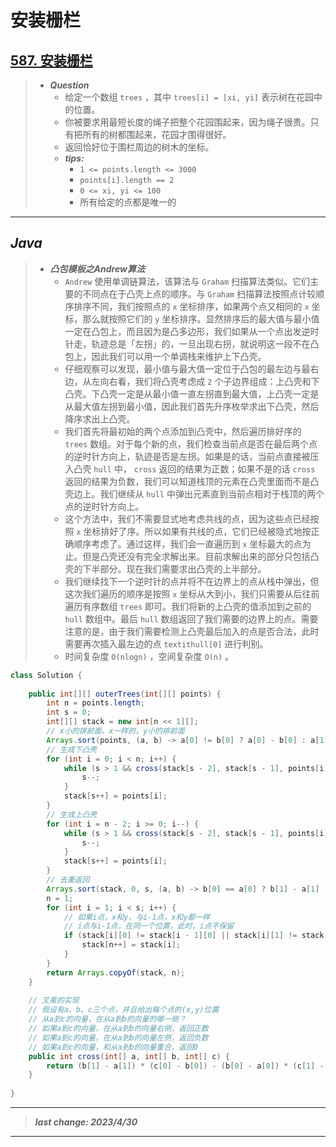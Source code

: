 # 安装栅栏

## [587. 安装栅栏](https://leetcode.cn/problems/erect-the-fence/)

> - ***Question***
>   - 给定一个数组 `trees` ，其中 `trees[i] = [xi, yi]` 表示树在花园中的位置。
>   - 你被要求用最短长度的绳子把整个花园围起来，因为绳子很贵。只有把所有的树都围起来，花园才围得很好。
>   - 返回恰好位于围栏周边的树木的坐标。
>   - ***tips:***
>     - `1 <= points.length <= 3000`
>     - `points[i].length == 2`
>     - `0 <= xi, yi <= 100`
>     - 所有给定的点都是唯一的

---

## *Java*

> - ***凸包模板之Andrew算法***
>   - `Andrew` 使用单调链算法，该算法与 `Graham` 扫描算法类似。它们主要的不同点在于凸壳上点的顺序。与 `Graham` 扫描算法按照点计较顺序排序不同，我们按照点的 `x` 坐标排序，如果两个点又相同的 `x` 坐标，那么就按照它们的 `y` 坐标排序。显然排序后的最大值与最小值一定在凸包上，而且因为是凸多边形，我们如果从一个点出发逆时针走，轨迹总是「左拐」的，一旦出现右拐，就说明这一段不在凸包上，因此我们可以用一个单调栈来维护上下凸壳。
>   - 仔细观察可以发现，最小值与最大值一定位于凸包的最左边与最右边，从左向右看，我们将凸壳考虑成 `2` 个子边界组成：上凸壳和下凸壳。下凸壳一定是从最小值一直左拐直到最大值，上凸壳一定是从最大值左拐到最小值，因此我们首先升序枚举求出下凸壳，然后降序求出上凸壳。
>   - 我们首先将最初始的两个点添加到凸壳中，然后遍历排好序的 `trees` 数组。对于每个新的点，我们检查当前点是否在最后两个点的逆时针方向上，轨迹是否是左拐。如果是的话，当前点直接被压入凸壳 `hull` 中， `cross` 返回的结果为正数；如果不是的话 `cross` 返回的结果为负数，我们可以知道栈顶的元素在凸壳里面而不是凸壳边上。我们继续从 `hull` 中弹出元素直到当前点相对于栈顶的两个点的逆时针方向上。
>   - 这个方法中，我们不需要显式地考虑共线的点，因为这些点已经按照 `x` 坐标排好了序。所以如果有共线的点，它们已经被隐式地按正确顺序考虑了。通过这样，我们会一直遍历到 `x` 坐标最大的点为止。但是凸壳还没有完全求解出来。目前求解出来的部分只包括凸壳的下半部分。现在我们需要求出凸壳的上半部分。
>   - 我们继续找下一个逆时针的点并将不在边界上的点从栈中弹出，但这次我们遍历的顺序是按照 `x` 坐标从大到小，我们只需要从后往前遍历有序数组 `trees` 即可。我们将新的上凸壳的值添加到之前的 `hull` 数组中。最后 `hull` 数组返回了我们需要的边界上的点。需要注意的是，由于我们需要检测上凸壳最后加入的点是否合法，此时需要再次插入最左边的点 `textithull[0]` 进行判别。
>   - 时间复杂度 `O(nlogn)` ，空间复杂度 `O(n)` 。

```java
class Solution {
    
    public int[][] outerTrees(int[][] points) {
        int n = points.length;
        int s = 0;
        int[][] stack = new int[n << 1][];
        // x小的排前面，x一样的，y小的排前面
        Arrays.sort(points, (a, b) -> a[0] != b[0] ? a[0] - b[0] : a[1] - b[1]);
        // 生成下凸壳
        for (int i = 0; i < n; i++) {
            while (s > 1 && cross(stack[s - 2], stack[s - 1], points[i]) > 0) {
                s--;
            }
            stack[s++] = points[i];
        }
        // 生成上凸壳
        for (int i = n - 2; i >= 0; i--) {
            while (s > 1 && cross(stack[s - 2], stack[s - 1], points[i]) > 0) {
                s--;
            }
            stack[s++] = points[i];
        }
        // 去重返回
        Arrays.sort(stack, 0, s, (a, b) -> b[0] == a[0] ? b[1] - a[1] : b[0] - a[0]);
        n = 1;
        for (int i = 1; i < s; i++) {
            // 如果i点，x和y，与i-1点，x和y都一样
            // i点与i-1点，在同一个位置，此时，i点不保留
            if (stack[i][0] != stack[i - 1][0] || stack[i][1] != stack[i - 1][1]) {
                stack[n++] = stack[i];
            }
        }
        return Arrays.copyOf(stack, n);
    }
    
    // 叉乘的实现
    // 假设有a、b、c三个点，并且给出每个点的(x,y)位置
    // 从a到c的向量，在从a到b的向量的哪一侧？
    // 如果a到c的向量，在从a到b的向量右侧，返回正数
    // 如果a到c的向量，在从a到b的向量左侧，返回负数
    // 如果a到c的向量，和从a到b的向量重合，返回0
    public int cross(int[] a, int[] b, int[] c) {
        return (b[1] - a[1]) * (c[0] - b[0]) - (b[0] - a[0]) * (c[1] - b[1]);
    }
    
}
```

---

> ***last change: 2023/4/30***

---
